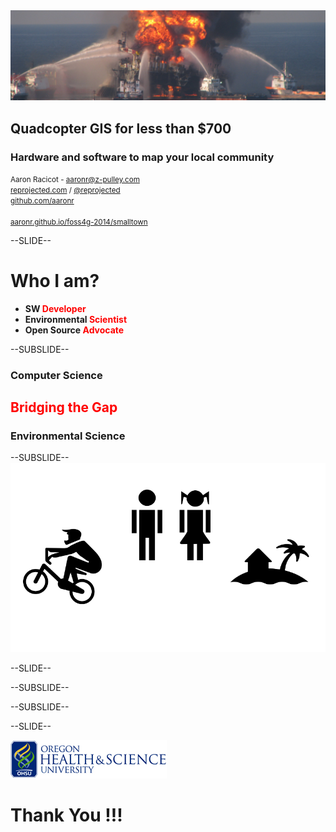 <!------------------------------------------------------------>
<!--      FOSS4G 2014 - Quadcopter GIS on the cheap         -->
<!--      Target talk time - 20 min + 5 min questions       -->
<!------------------------------------------------------------>


<!------------------------------------------------------------>
<!-- Topic: Title slide -->

<img style="max-height: 200px;" src="images/dwh_burning_cover.png">
<h2>Quadcopter GIS for less than $700</h2>
<h3>Hardware and software to map your local community</h3>
<p>
    <small>Aaron Racicot - <a href="mailto:aaronr@z-pulley.com">aaronr@z-pulley.com</a>
<br>
<a href="http://reprojected.com">reprojected.com</a> / <a href="http://twitter.com/reprojected">@reprojected</a> 
<br>
<a href="https://github.com/aaronr">github.com/aaronr</a>
<br><br>
<a href="http://aaronr.github.io/foss4g-2014/smalltown">aaronr.github.io/foss4g-2014/smalltown</a>
</small>
</p>

<!------------------------------------------------------------>
--SLIDE--
<!-- Topic: Introduce myself -->

<h1>Who I am?</h1>

<ul>
  <li><strong>SW <span style="color:#ff0000;">Developer</span></strong></li>
  <li><strong>Environmental <span style="color:#ff0000;">Scientist</span></strong></li>
  <li><strong>Open Source <span style="color:#ff0000;">Advocate</span></strong></li>
</ul>

--SUBSLIDE--

  <h3>Computer Science</h3>
  <h2><span style="color:#ff0000;">Bridging the Gap</span></h2>
  <h3>Environmental Science</h3>

--SUBSLIDE--
<img src="images/whoami.png">


<!------------------------------------------------------------>
--SLIDE--
<!-- Topic: Introduce ... -->

--SUBSLIDE--

--SUBSLIDE--

<!------------------------------------------------------------>
--SLIDE--
<!-- Topic: Thank You -->

<img style="max-height: 550px;" src="images/OHSU_logo.jpg">
<h1>Thank You !!!</h1>

